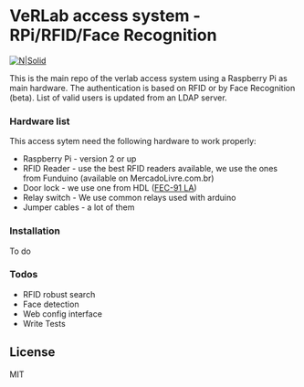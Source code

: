 # VeRLab access system - RPi/RFID/Face Recognition

[![N|Solid](http://www.verlab.dcc.ufmg.br/verlab/wp-content/uploads/2014/06/logo-verlab-small-transp-300x572.png)](www.verlab.dcc.ufmg.br)

This is the main repo of the verlab access system using a Raspberry Pi as main hardware. The authentication is based on RFID or by Face Recognition (beta). List of valid users is updated from an LDAP server.

### Hardware list

This access sytem need the following hardware to work properly:

* Raspberry Pi - version 2 or up
* RFID Reader - use the best RFID readers available, we use the ones from Funduino (available on MercadoLivre.com.br)
* Door lock - we use one from HDL ([FEC-91 LA](http://www.hdl.com.br/produtos/fechaduras/fecho-eletrico/fecho-eletrico-mod-fec-91-la-espelho-longo-trinco-ajustavel))
* Relay switch - We use common relays used with arduino
* Jumper cables - a lot of them

### Installation

To do

### Todos
 - RFID robust search
 - Face detection
 - Web config interface
 - Write Tests

License
----

MIT